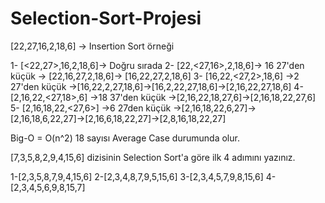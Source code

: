 # Selection-Sort-Projesi

[22,27,16,2,18,6] -> Insertion Sort örneği

1- [<22,27>,16,2,18,6]-> Doğru sırada
2- [22,<27,16>,2,18,6]-> 16 27'den küçük -> [22,16,27,2,18,6]-> [16,22,27,2,18,6]
3- [16,22,<27,2>,18,6] ->2 27'den küçük  ->[16,22,2,27,18,6]->[16,2,22,27,18,6]->[2,16,22,27,18,6]
4- [2,16,22,<27,18>,6] ->18 37'den küçük ->[2,16,22,18,27,6]->[2,16,18,22,27,6]
5- [2,16,18,22,<27,6>] ->6 27den küçük   ->[2,16,18,22,6,27]->[2,16,18,6,22,27]->[2,16,6,18,22,27]->[2,8,16,18,22,27]

Big-O = O(n^2)
18 sayısı Average Case durumunda olur.


[7,3,5,8,2,9,4,15,6] dizisinin Selection Sort'a göre ilk 4 adımını yazınız.

1-[2,3,5,8,7,9,4,15,6]
2-[2,3,4,8,7,9,5,15,6]
3-[2,3,4,5,7,9,8,15,6]
4-[2,3,4,5,6,9,8,15,7]
